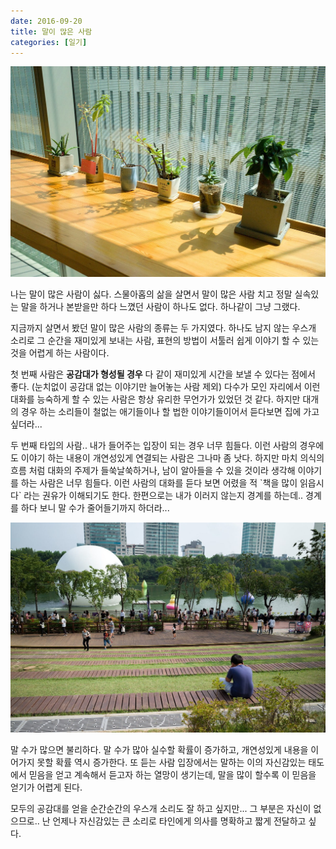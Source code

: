 ```yaml
---
date: 2016-09-20
title: 말이 많은 사람
categories: [일기]
---
```


![](./image-asset.jpeg)

나는 말이 많은 사람이 싫다. 스물아홉의 삶을 살면서 말이 많은 사람 치고 정말 실속있는 말을 하거나 본받을만 하다 느꼈던 사람이 하나도 없다. 하나같이 그냥 그랬다.

지금까지 살면서 봤던 말이 많은 사람의 종류는 두 가지였다. 하나도 남지 않는 우스개 소리로 그 순간을 재미있게 보내는 사람, 표현의 방법이 서툴러 쉽게 이야기 할 수 있는 것을 어렵게 하는 사람이다.

첫 번째 사람은 **공감대가 형성될 경우** 다 같이 재미있게 시간을 보낼 수 있다는 점에서 좋다. (눈치없이 공감대 없는 이야기만 늘어놓는 사람 제외) 다수가 모인 자리에서 이런 대화를 능숙하게 할 수 있는 사람은 항상 유리한 무언가가 있었던 것 같다. 하지만 대개의 경우 하는 소리들이 철없는 애기들이나 할 법한 이야기들이어서 듣다보면 집에 가고 싶더라...

두 번째 타입의 사람.. 내가 들어주는 입장이 되는 경우 너무 힘들다. 이런 사람의 경우에도 이야기 하는 내용이 개연성있게 연결되는 사람은 그나마 좀 낫다. 하지만 마치 의식의 흐름 처럼 대화의 주제가 들쑥날쑥하거나, 남이 알아들을 수 있을 것이라 생각해 이야기를 하는 사람은 너무 힘들다. 이런 사람의 대화를 듣다 보면 어렸을 적 \`책을 많이 읽읍시다\` 라는 권유가 이해되기도 한다. 한편으로는 내가 이러지 않는지 경계를 하는데.. 경계를 하다 보니 말 수가 줄어들기까지 하더라...

![](./image-asset1.jpeg)

말 수가 많으면 불리하다. 말 수가 많아 실수할 확률이 증가하고, 개연성있게 내용을 이어가지 못할 확률 역시 증가한다. 또 듣는 사람 입장에서는 말하는 이의 자신감있는 태도에서 믿음을 얻고 계속해서 듣고자 하는 열망이 생기는데, 말을 많이 할수록 이 믿음을 얻기가 어렵게 된다.

모두의 공감대를 얻을 순간순간의 우스개 소리도 잘 하고 싶지만... 그 부분은 자신이 없으므로.. 난 언제나 자신감있는 큰 소리로 타인에게 의사를 명확하고 짧게 전달하고 싶다.
